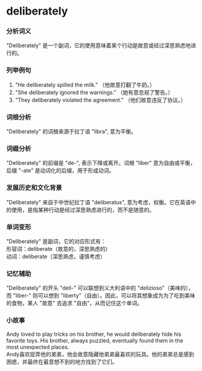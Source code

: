 # deliberately

### 分析词义

  

"Deliberately" 是一个副词，它的使用意味着某个行动是故意或经过深思熟虑地进行的。

  

### 列举例句

  

1.  "He deliberately spilled the milk." （他故意打翻了牛奶。）
2.  "She deliberately ignored the warnings." （她有意忽视了警告。）
3.  "They deliberately violated the agreement." （他们故意违反了协议。）

  

### 词根分析

  

"Deliberately" 的词根来源于拉丁语 "libra", 意为平衡。

  

### 词缀分析

  

"Deliberately" 的前缀是 "de-", 表示下降或离开。词根 "liber" 意为自由或平衡，后缀 "-ate" 是动词化的后缀，用于形成动词。

  

### 发展历史和文化背景

  

"Deliberately" 来自于中世纪拉丁语 "deliberatus", 意为考虑，权衡。它在英语中的使用，是指某种行动是经过深思熟虑进行的，而不是随意的。

  

### 单词变形

  

"Deliberately" 是副词，它的对应形式有：  
形容词：deliberate（故意的，深思熟虑的）  
动词：deliberate（深思熟虑，谨慎考虑）

  

### 记忆辅助

  

"Deliberately" 的开头 "deli-" 可以联想到义大利语中的 "delizioso"（美味的），而 "liber-" 则可以想到 "liberty"（自由）。因此，可以将其想象成为为了吃到美味的食物，某人 "故意" 去追求 "自由"，从而记住这个单词。

  

### 小故事

  

Andy loved to play tricks on his brother, he would deliberately hide his favorite toys. His brother, always puzzled, eventually found them in the most unexpected places.  
Andy喜欢捉弄他的弟弟，他会故意隐藏他弟弟最喜欢的玩具。他的弟弟总是感到困惑，并最终在最意想不到的地方找到了它们。
